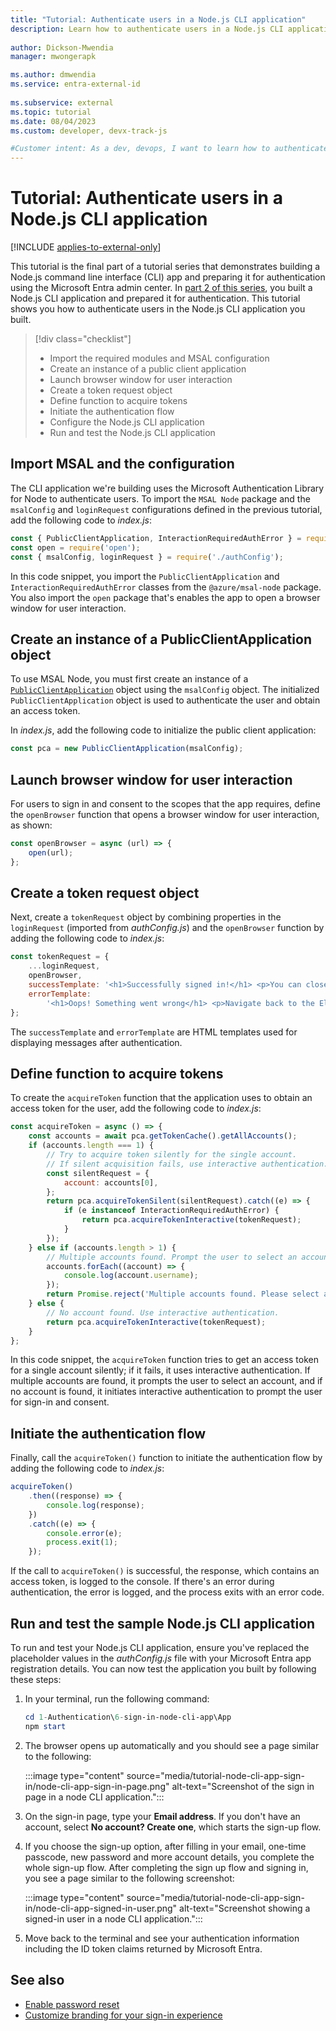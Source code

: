 ```yaml
---
title: "Tutorial: Authenticate users in a Node.js CLI application"
description: Learn how to authenticate users in a Node.js CLI application registered in an external tenant
 
author: Dickson-Mwendia
manager: mwongerapk

ms.author: dmwendia
ms.service: entra-external-id
 
ms.subservice: external
ms.topic: tutorial
ms.date: 08/04/2023
ms.custom: developer, devx-track-js

#Customer intent: As a dev, devops, I want to learn how to authenticate users in a Node.js CLI application registered in an external tenant
---
```


# Tutorial: Authenticate users in a Node.js CLI application

[!INCLUDE [applies-to-external-only](../external-id/includes/applies-to-external-only.md)]

This tutorial is the final part of a tutorial series that demonstrates building a Node.js command line interface (CLI) app and preparing it for authentication using the Microsoft Entra admin center. In [part 2 of this series](./tutorial-cli-app-node-sign-in-prepare-app.md), you built a Node.js CLI application and prepared it for authentication. This tutorial shows you how to authenticate users in the Node.js CLI application you built.

> [!div class="checklist"]
>
> - Import the required modules and MSAL configuration
> - Create an instance of a public client application
> - Launch browser window for user interaction
> - Create a token request object
> - Define function to acquire tokens
> - Initiate the authentication flow
> - Configure the Node.js CLI application 
> - Run and test the Node.js CLI application


## Import MSAL and the configuration

The CLI application we're building uses the Microsoft Authentication Library for Node to authenticate users. To import the `MSAL Node` package and the `msalConfig` and `loginRequest` configurations defined in the previous tutorial, add the following code to *index.js*:

```javascript
const { PublicClientApplication, InteractionRequiredAuthError } = require('@azure/msal-node');
const open = require('open');
const { msalConfig, loginRequest } = require('./authConfig');
```

In this code snippet, you import the `PublicClientApplication` and `InteractionRequiredAuthError` classes from the `@azure/msal-node` package. You also import the `open` package that's enables the app to open a browser window for user interaction. 

## Create an instance of a PublicClientApplication object

To use MSAL Node, you must first create an instance of a [`PublicClientApplication`](/javascript/api/@azure/msal-node/publicclientapplication) object using the `msalConfig` object. The initialized `PublicClientApplication` object is used to authenticate the user and obtain an access token. 

In *index.js*, add the following code to initialize the public client application:

```javascript
const pca = new PublicClientApplication(msalConfig);
```

## Launch browser window for user interaction

For users to sign in and consent to the scopes that the app requires, define the `openBrowser` function that opens a browser window for user interaction, as shown:

```javascript
const openBrowser = async (url) => {
    open(url);
};
```

## Create a token request object

Next, create a `tokenRequest` object by combining properties in the `loginRequest` (imported from *authConfig.js*) and the `openBrowser` function by adding the following code to *index.js*:

```javascript
const tokenRequest = {
    ...loginRequest,
    openBrowser,
    successTemplate: '<h1>Successfully signed in!</h1> <p>You can close this window now.</p>',
    errorTemplate:
        '<h1>Oops! Something went wrong</h1> <p>Navigate back to the Electron application and check the console for more information.</p>',
};
```
The `successTemplate` and `errorTemplate` are HTML templates used for displaying messages after authentication.

## Define function to acquire tokens

To create the `acquireToken` function that the application uses to obtain an access token for the user, add the following code to *index.js*:

```javascript
const acquireToken = async () => {
    const accounts = await pca.getTokenCache().getAllAccounts();
    if (accounts.length === 1) {
        // Try to acquire token silently for the single account.
        // If silent acquisition fails, use interactive authentication.
        const silentRequest = {
            account: accounts[0],
        };
        return pca.acquireTokenSilent(silentRequest).catch((e) => {
            if (e instanceof InteractionRequiredAuthError) {
                return pca.acquireTokenInteractive(tokenRequest);
            }
        });
    } else if (accounts.length > 1) {
        // Multiple accounts found. Prompt the user to select an account.
        accounts.forEach((account) => {
            console.log(account.username);
        });
        return Promise.reject('Multiple accounts found. Please select an account to use.');
    } else {
        // No account found. Use interactive authentication.
        return pca.acquireTokenInteractive(tokenRequest);
    }
};
```
In this code snippet, the `acquireToken` function tries to get an access token for a single account silently; if it fails, it uses interactive authentication. If multiple accounts are found, it prompts the user to select an account, and if no account is found, it initiates interactive authentication to prompt the user for sign-in and consent.

## Initiate the authentication flow

Finally, call the `acquireToken()` function to initiate the authentication flow by adding the following code to *index.js*:

```javascript
acquireToken()
    .then((response) => {
        console.log(response);
    })
    .catch((e) => {
        console.error(e);
        process.exit(1);
    });
```

If the call to `acquireToken()` is successful, the response, which contains an access token, is logged to the console. If there's an error during authentication, the error is logged, and the process exits with an error code.

## Run and test the sample Node.js CLI application

To run and test your Node.js CLI application, ensure you've replaced the placeholder values in the *authConfig.js* file with your Microsoft Entra app registration details. You can now test the application you built by following these steps:

1. In your terminal, run the following command:

    ```powershell
   cd 1-Authentication\6-sign-in-node-cli-app\App
    npm start
    ```

1. The browser opens up automatically and you should see a page similar to the following:

     :::image type="content" source="media/tutorial-node-cli-app-sign-in/node-cli-app-sign-in-page.png" alt-text="Screenshot of the sign in page in a node CLI application.":::

1. On the sign-in page, type your **Email address**. If you don't have an account, select **No account? Create one**, which starts the sign-up flow.

1. If you choose the sign-up option, after filling in your email, one-time passcode, new password and more account details, you complete the whole sign-up flow. After completing the sign up flow and signing in, you see a page similar to the following screenshot:

     :::image type="content" source="media/tutorial-node-cli-app-sign-in/node-cli-app-signed-in-user.png" alt-text="Screenshot showing a signed-in user in a node CLI application.":::

1. Move back to the terminal and see your authentication information including the ID token claims returned by Microsoft Entra.

## See also 

- [Enable password reset](how-to-enable-password-reset-customers.md)
- [Customize branding for your sign-in experience](./how-to-customize-branding-customers.md)
